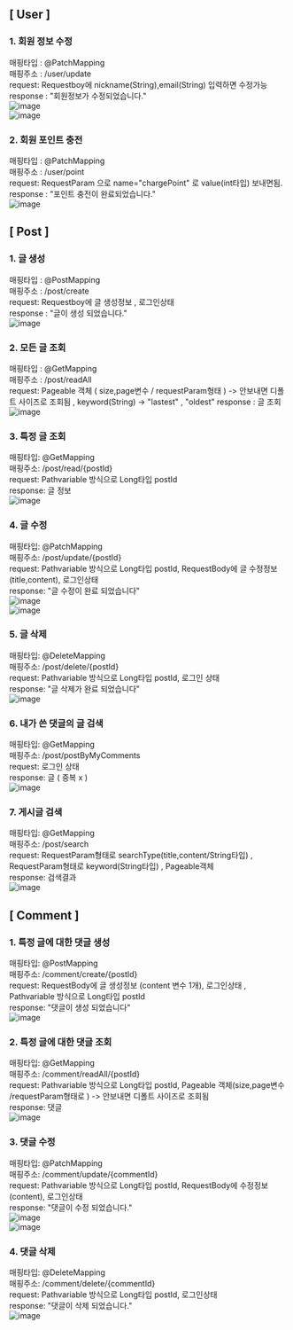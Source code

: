 ## [ User ]   

### 1. 회원 정보 수정
매핑타입 : @PatchMapping   
매핑주소 : /user/update   
request: Requestboy에 nickname(String),email(String) 입력하면 수정가능      
response : "회원정보가 수정되었습니다."         
![image](https://github.com/Jorados/capston/assets/100845256/fd0cb0b2-e048-41ce-ac68-f1c4b397c8d6)    
![image](https://github.com/Jorados/capston/assets/100845256/d1ea6bc4-fe4a-4858-aa7f-11fff461ccef)     

### 2. 회원 포인트 충전    
매핑타입 : @PatchMapping     
매핑주소 : /user/point      
request: RequestParam 으로 name="chargePoint" 로 value(int타입) 보내면됨.     
response : "포인트 충전이 완료되었습니다."        
![image](https://github.com/Jorados/capston/assets/100845256/3f870429-b2b9-48a7-b242-b32412e095b3)      



## [ Post ]   

### 1. 글 생성   
매핑타입 : @PostMapping   
매핑주소 : /post/create   
request: Requestboy에 글 생성정보 , 로그인상태   
response : "글이 생성 되었습니다."        
![image](https://github.com/Jorados/capston/assets/100845256/c8c90cd9-9142-46d0-a7bb-8f84fe4e4142)   

### 2. 모든 글 조회   
매핑타입 : @GetMapping   
매핑주소 : /post/readAll   
request: Pageable 객체 ( size,page변수 / requestParam형태 ) -> 안보내면 디폴트 사이즈로 조회됨 , keyword(String) -> "lastest" , "oldest"
response : 글 조회    
![image](https://github.com/Jorados/capston/assets/100845256/831adc8e-5816-4acd-8547-3228ea5298cf)    



### 3. 특정 글 조회  
매핑타입: @GetMapping    
매핑주소: /post/read/{postId}  
request: Pathvariable 방식으로 Long타입 postId    
response: 글 정보   
![image](https://github.com/Jorados/capston/assets/100845256/06a11e7e-71a9-4552-9a0d-ed18c958c61f)      

### 4. 글 수정   
매핑타입: @PatchMapping   
매핑주소: /post/update/{postId}   
request: Pathvariable 방식으로 Long타입 postId, RequestBody에 글 수정정보(title,content), 로그인상태    
response: "글 수정이 완료 되었습니다"   
![image](https://github.com/Jorados/capston/assets/100845256/1430040d-df4a-436d-b85a-a3449f463aeb)        
![image](https://github.com/Jorados/capston/assets/100845256/d84b23cd-071b-4a60-b023-2cbdc52eb4b6)       

### 5. 글 삭제    
매핑타입: @DeleteMapping   
매핑주소: /post/delete/{postId}   
request: Pathvariable 방식으로 Long타입 postId, 로그인 상태   
response: "글 삭제가 완료 되었습니다"    
![image](https://github.com/Jorados/capston/assets/100845256/0509eb34-73b1-4ba7-bb22-7816b18d4f94)     

### 6. 내가 쓴 댓글의 글 검색
매핑타입: @GetMapping    
매핑주소: /post/postByMyComments    
request: 로그인 상태       
response: 글 ( 중복 x )     
![image](https://github.com/Jorados/capston/assets/100845256/047ffb77-ace0-41b6-ac2b-34ce5ae93e68)        


### 7. 게시글 검색   
매핑타입: @GetMapping    
매핑주소: /post/search    
request: RequestParam형태로 searchType(title,content/String타입) , RequestParam형태로 keyword(String타입) , Pageable객체     
response: 검색결과    
![image](https://github.com/Jorados/capston/assets/100845256/3e99410e-4f01-41e4-88b5-0e5e165d0bb5)    

## [ Comment ]   

### 1. 특정 글에 대한 댓글 생성   
매핑타입: @PostMapping    
매핑주소: /comment/create/{postId}    
request: RequestBody에 글 생성정보 (content 변수 1개), 로그인상태 , Pathvariable 방식으로 Long타입 postId    
response: "댓글이 생성 되었습니다"    
![image](https://github.com/Jorados/capston/assets/100845256/ef0963f5-1691-41ba-8d0d-966e1baf1bc0)     

###  2. 특정 글에 대한 댓글 조회   
매핑타입: @GetMapping    
매핑주소: /comment/readAll/{postId}   
request: Pathvariable 방식으로 Long타입 postId, Pageable 객체(size,page변수 /requestParam형태로 ) -> 안보내면 디폴트 사이즈로 조회됨  
response: 댓글   
![image](https://github.com/Jorados/capston/assets/100845256/5b905400-668d-4234-b64a-0c96c40d82b3)   

### 3. 댓글 수정    
매핑타입: @PatchMapping   
매핑주소: /comment/update/{commentId}   
request: Pathvariable 방식으로 Long타입 postId, RequestBody에 수정정보(content), 로그인상태     
response: "댓글이 수정 되었습니다."   
![image](https://github.com/Jorados/capston/assets/100845256/504a5aa2-42b7-4cc6-8dd5-f513eaf76d2d)      
![image](https://github.com/Jorados/capston/assets/100845256/022eca00-dd77-40ab-bafc-669843a90ae4)      

### 4. 댓글 삭제   
매핑타입: @DeleteMapping   
매핑주소: /comment/delete/{commentId}    
request: Pathvariable 방식으로 Long타입 postId, 로그인상태    
response: "댓글이 삭제 되었습니다."    
![image](https://github.com/Jorados/capston/assets/100845256/0ab05327-4bc6-4eb5-8d6f-8aa3d2e25165)      


 
